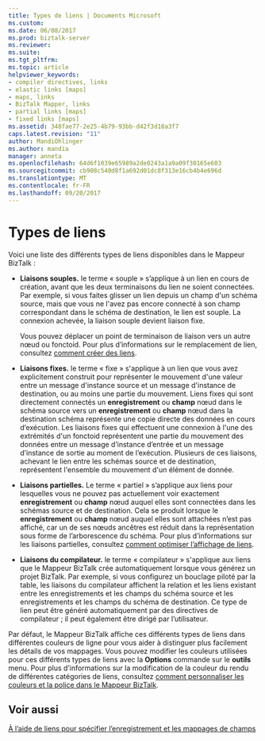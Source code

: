 ```yaml
---
title: Types de liens | Documents Microsoft
ms.custom: 
ms.date: 06/08/2017
ms.prod: biztalk-server
ms.reviewer: 
ms.suite: 
ms.tgt_pltfrm: 
ms.topic: article
helpviewer_keywords:
- compiler directives, links
- elastic links [maps]
- maps, links
- BizTalk Mapper, links
- partial links [maps]
- fixed links [maps]
ms.assetid: 348fae77-2e25-4b79-93bb-d42f3d18a3f7
caps.latest.revision: "11"
author: MandiOhlinger
ms.author: mandia
manager: anneta
ms.openlocfilehash: 64d6f1039e65989a2de0243a1a9a09f30165e603
ms.sourcegitcommit: cb908c540d8f1a692d01dc8f313e16cb4b4e696d
ms.translationtype: MT
ms.contentlocale: fr-FR
ms.lasthandoff: 09/20/2017
---
```

# <a name="types-of-links"></a>Types de liens
Voici une liste des différents types de liens disponibles dans le Mappeur BizTalk :  
  
-   **Liaisons souples.** le terme « souple » s’applique à un lien en cours de création, avant que les deux terminaisons du lien ne soient connectées. Par exemple, si vous faites glisser un lien depuis un champ d'un schéma source, mais que vous ne l'avez pas encore connecté à son champ correspondant dans le schéma de destination, le lien est souple. La connexion achevée, la liaison souple devient liaison fixe.  
  
     Vous pouvez déplacer un point de terminaison de liaison vers un autre nœud ou fonctoid. Pour plus d’informations sur le remplacement de lien, consultez [comment créer des liens](../core/how-to-create-links.md).  
  
-   **Liaisons fixes.** le terme « fixe » s'applique à un lien que vous avez explicitement construit pour représenter le mouvement d'une valeur entre un message d'instance source et un message d'instance de destination, ou au moins une partie du mouvement. Liens fixes qui sont directement connectés un **enregistrement** ou **champ** nœud dans le schéma source vers un **enregistrement** ou **champ** nœud dans la destination schéma représente une copie directe des données en cours d’exécution. Les liaisons fixes qui effectuent une connexion à l'une des extrémités d'un fonctoid représentent une partie du mouvement des données entre un message d’instance d’entrée et un message d’instance de sortie au moment de l’exécution. Plusieurs de ces liaisons, achevant le lien entre les schémas source et de destination, représentent l'ensemble du mouvement d'un élément de donnée.  
  
-   **Liaisons partielles.** Le terme « partiel » s’applique aux liens pour lesquelles vous ne pouvez pas actuellement voir exactement **enregistrement** ou **champ** nœud auquel elles sont connectées dans les schémas source et de destination. Cela se produit lorsque le **enregistrement** ou **champ** nœud auquel elles sont attachées n’est pas affiché, car un de ses nœuds ancêtres est réduit dans la représentation sous forme de l’arborescence du schéma. Pour plus d’informations sur les liaisons partielles, consultez [comment optimiser l’affichage de liens](../core/how-to-optimize-the-display-of-links.md).  
  
-   **Liaisons du compilateur.** le terme « compilateur » s'applique aux liens que le Mappeur BizTalk crée automatiquement lorsque vous générez un projet BizTalk. Par exemple, si vous configurez un bouclage piloté par la table, les liaisons du compilateur affichent la relation et les liens existant entre les enregistrements et les champs du schéma source et les enregistrements et les champs du schéma de destination. Ce type de lien peut être généré automatiquement par des directives de compilateur ; il peut également être dirigé par l’utilisateur.  
  
 Par défaut, le Mappeur BizTalk affiche ces différents types de liens dans différentes couleurs de ligne pour vous aider à distinguer plus facilement les détails de vos mappages. Vous pouvez modifier les couleurs utilisées pour ces différents types de liens avec la **Options** commande sur le **outils** menu. Pour plus d’informations sur la modification de la couleur du rendu de différentes catégories de liens, consultez [comment personnaliser les couleurs et la police dans le Mappeur BizTalk](../core/how-to-customize-colors-and-font-in-biztalk-mapper.md).  
  
## <a name="see-also"></a>Voir aussi  
 [À l’aide de liens pour spécifier l’enregistrement et les mappages de champs](../core/using-links-to-specify-record-and-field-mappings.md)